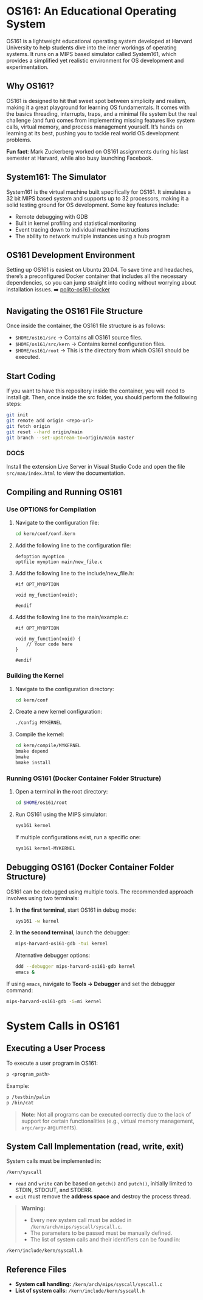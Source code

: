 # OS161: An Educational Operating System

OS161 is a lightweight educational operating system developed at Harvard University to help students dive into the inner workings of operating systems. It runs on a MIPS based simulator called System161, which provides a simplified yet realistic environment for OS development and experimentation.

## Why OS161?

OS161 is designed to hit that sweet spot between simplicity and realism, making it a great playground for learning OS fundamentals. It comes with the basics threading, interrupts, traps, and a minimal file system but the real challenge (and fun) comes from implementing missing features like system calls, virtual memory, and process management yourself. It’s hands on learning at its best, pushing you to tackle real world OS development problems.

**Fun fact**: Mark Zuckerberg worked on OS161 assignments during his last semester at Harvard, while also busy launching Facebook.

## System161: The Simulator

System161 is the virtual machine built specifically for OS161. It simulates a 32 bit MIPS based system and supports up to 32 processors, making it a solid testing ground for OS development. Some key features include:

- Remote debugging with GDB
- Built in kernel profiling and statistical monitoring
- Event tracing down to individual machine instructions
- The ability to network multiple instances using a hub program

## OS161 Development Environment

Setting up OS161 is easiest on Ubuntu 20.04. To save time and headaches, there’s a preconfigured Docker container that includes all the necessary dependencies, so you can jump straight into coding without worrying about installation issues.
➡️ [polito-os161-docker](https://github.com/marcopalena/polito-os161-docker)

## Navigating the OS161 File Structure

Once inside the container, the OS161 file structure is as follows:

- `$HOME/os161/src` → Contains all OS161 source files.
- `$HOME/os161/src/kern` → Contains kernel configuration files.
- `$HOME/os161/root` → This is the directory from which OS161 should be executed.

## Start Coding

If you want to have this repository inside the container, you will need to install git. Then, once inside the src folder, you should perform the following steps:
   ```sh
   git init
   git remote add origin <repo-url>
   git fetch origin
   git reset --hard origin/main
   git branch --set-upstream-to=origin/main master
   ```

### DOCS

Install the extension Live Server in Visual Studio Code and open the file `src/man/index.html` to view the documentation.

## Compiling and Running OS161

### Use OPTIONS for Compilation

1. Navigate to the configuration file:
   ```sh
   cd kern/conf/conf.kern
   ```
2. Add the following line to the configuration file:
   ```
   defoption myoption
   optfile myoption main/new_file.c
   ```
3. Add the following line to the include/new_file.h:
   ```
   #if OPT_MYOPTION

   void my_function(void);

   #endif
   ```
4. Add the following line to the main/example.c:
   ```
   #if OPT_MYOPTION

   void my_function(void) {
       // Your code here
   }

   #endif
   ```

### Building the Kernel

1. Navigate to the configuration directory:
   ```sh
   cd kern/conf
   ```
2. Create a new kernel configuration:
   ```sh
   ./config MYKERNEL
   ```
3. Compile the kernel:
   ```sh
   cd kern/compile/MYKERNEL
   bmake depend
   bmake
   bmake install
   ```

### Running OS161 (Docker Container Folder Structure)

1. Open a terminal in the root directory:
   ```sh
   cd $HOME/os161/root
   ```
2. Run OS161 using the MIPS simulator:
   ```sh
   sys161 kernel
   ```
   If multiple configurations exist, run a specific one:
   ```sh
   sys161 kernel-MYKERNEL
   ```

## Debugging OS161 (Docker Container Folder Structure)

OS161 can be debugged using multiple tools. The recommended approach involves using two terminals:

1. **In the first terminal**, start OS161 in debug mode:
   ```sh
   sys161 -w kernel
   ```
2. **In the second terminal**, launch the debugger:
   ```sh
   mips-harvard-os161-gdb -tui kernel
   ```
   Alternative debugger options:
   ```sh
   ddd --debugger mips-harvard-os161-gdb kernel
   emacs &
   ```

If using `emacs`, navigate to **Tools -> Debugger** and set the debugger command:

```sh
mips-harvard-os161-gdb -i=mi kernel
```

# System Calls in OS161

## Executing a User Process
To execute a user program in OS161:
```sh
p <program_path>
```
Example:
```sh
p /testbin/palin
p /bin/cat
```
> **Note:** Not all programs can be executed correctly due to the lack of support for certain functionalities (e.g., virtual memory management, `argc/argv` arguments).

## System Call Implementation (read, write, exit)
System calls must be implemented in:
```
/kern/syscall
```
- `read` and `write` can be based on `getch()` and `putch()`, initially limited to STDIN, STDOUT, and STDERR.
- `exit` must remove the **address space** and destroy the process thread.

> **Warning:**  
> - Every new system call must be added in `/kern/arch/mips/syscall/syscall.c`.  
> - The parameters to be passed must be manually defined.  
> - The list of system calls and their identifiers can be found in:  
  ```
  /kern/include/kern/syscall.h
  ```

## Reference Files
- **System call handling:** `/kern/arch/mips/syscall/syscall.c`
- **List of system calls:** `/kern/include/kern/syscall.h`

